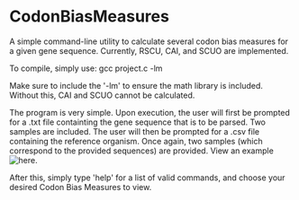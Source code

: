 # CodonBiasMeasures
A simple command-line utility to calculate several codon bias measures for a given gene sequence. Currently, RSCU, CAI, and SCUO are implemented.

To compile, simply use:
gcc project.c -lm

Make sure to include the '-lm' to ensure the math library is included. Without this, CAI and SCUO cannot be calculated.

The program is very simple. Upon execution, the user will first be prompted for a .txt file containting the gene sequence that is to be parsed. Two 
samples are included. The user will then be prompted for a .csv file containing the reference organism. Once again, two samples (which correspond to
the provided sequences) are provided. View an example ![here](https://i.imgur.com/uCGeejj.png).

After this, simply type 'help' for a list of valid commands, and choose your desired Codon Bias Measures to view.
